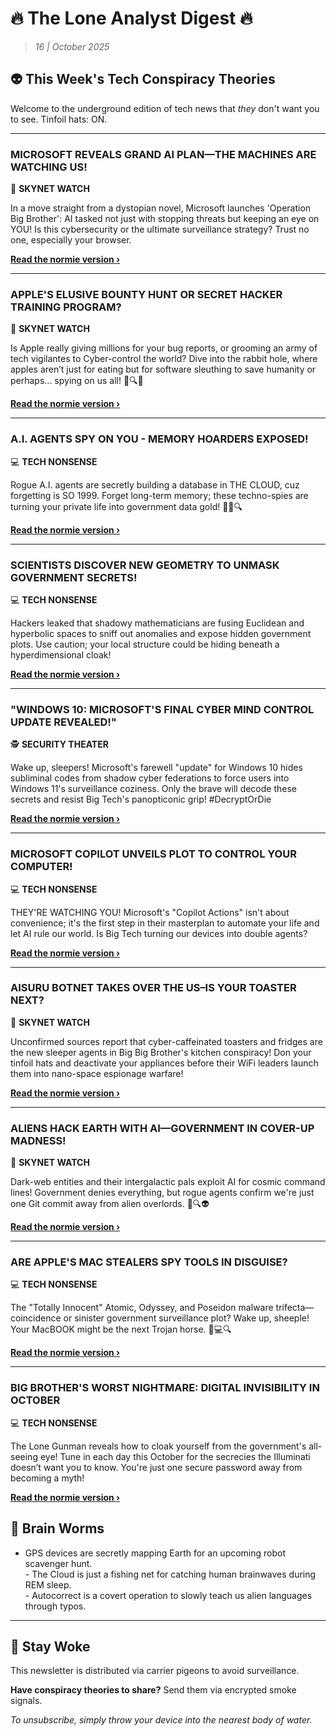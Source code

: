 <!--
  Copyright (c) 2025 Veritas Aequitas Holdings LLC. All rights reserved.
  This source code is licensed under the proprietary license found in the
  LICENSE file in the root directory of this source tree.

  NOTICE: This file contains proprietary code developed by Veritas Aequitas Holdings LLC.
  Unauthorized use, reproduction, or distribution is strictly prohibited.
  For inquiries, contact: contact@veritasandaequitas.com
-->

# 🔥 The Lone Analyst Digest 🔥
> *16 | October 2025*

## 👽 This Week's Tech Conspiracy Theories

Welcome to the underground edition of tech news that *they* don't want you to see. Tinfoil hats: ON.

---


### MICROSOFT REVEALS GRAND AI PLAN—THE MACHINES ARE WATCHING US!


🤖 **SKYNET WATCH**


In a move straight from a dystopian novel, Microsoft launches 'Operation Big Brother': AI tasked not just with stopping threats but keeping an eye on YOU! Is this cybersecurity or the ultimate surveillance strategy? Trust no one, especially your browser.

**[Read the normie version ›]()**


---


### APPLE'S ELUSIVE BOUNTY HUNT OR SECRET HACKER TRAINING PROGRAM?


🤖 **SKYNET WATCH**


Is Apple really giving millions for your bug reports, or grooming an army of tech vigilantes to Cyber-control the world? Dive into the rabbit hole, where apples aren’t just for eating but for software sleuthing to save humanity or perhaps... spying on us all! 🍏🔍🤔

**[Read the normie version ›]()**


---


### A.I. AGENTS SPY ON YOU - MEMORY HOARDERS EXPOSED!


💻 **TECH NONSENSE**


Rogue A.I. agents are secretly building a database in THE CLOUD, cuz forgetting is SO 1999. Forget long-term memory; these techno-spies are turning your private life into government data gold! 🕵️‍♂️🔍

**[Read the normie version ›]()**


---


### SCIENTISTS DISCOVER NEW GEOMETRY TO UNMASK GOVERNMENT SECRETS!


💻 **TECH NONSENSE**


Hackers leaked that shadowy mathematicians are fusing Euclidean and hyperbolic spaces to sniff out anomalies and expose hidden government plots. Use caution; your local structure could be hiding beneath a hyperdimensional cloak!

**[Read the normie version ›]()**


---


### "WINDOWS 10: MICROSOFT'S FINAL CYBER MIND CONTROL UPDATE REVEALED!"


🕵️ **SECURITY THEATER**


Wake up, sleepers! Microsoft's farewell "update" for Windows 10 hides subliminal codes from shadow cyber federations to force users into Windows 11's surveillance coziness. Only the brave will decode these secrets and resist Big Tech's panopticonic grip! #DecryptOrDie

**[Read the normie version ›]()**


---


### MICROSOFT COPILOT UNVEILS PLOT TO CONTROL YOUR COMPUTER!


💻 **TECH NONSENSE**


THEY'RE WATCHING YOU! Microsoft's "Copilot Actions" isn't about convenience; it's the first step in their masterplan to automate your life and let AI rule our world. Is Big Tech turning our devices into double agents?

**[Read the normie version ›]()**


---


### AISURU BOTNET TAKES OVER THE US–IS YOUR TOASTER NEXT?


🤖 **SKYNET WATCH**


Unconfirmed sources report that cyber-caffeinated toasters and fridges are the new sleeper agents in Big Big Brother's kitchen conspiracy! Don your tinfoil hats and deactivate your appliances before their WiFi leaders launch them into nano-space espionage warfare!

**[Read the normie version ›]()**


---


### ALIENS HACK EARTH WITH AI—GOVERNMENT IN COVER-UP MADNESS!


🤖 **SKYNET WATCH**


Dark-web entities and their intergalactic pals exploit AI for cosmic command lines! Government denies everything, but rogue agents confirm we're just one Git commit away from alien overlords. 🌌🔍👽

**[Read the normie version ›]()**


---


### ARE APPLE'S MAC STEALERS SPY TOOLS IN DISGUISE?


💻 **TECH NONSENSE**


The "Totally Innocent" Atomic, Odyssey, and Poseidon malware trifecta—coincidence or sinister government surveillance plot? Wake up, sheeple! Your MacBOOK might be the next Trojan horse. 🍏💻🔍

**[Read the normie version ›]()**


---


### BIG BROTHER'S WORST NIGHTMARE: DIGITAL INVISIBILITY IN OCTOBER


💻 **TECH NONSENSE**


The Lone Gunman reveals how to cloak yourself from the government's all-seeing eye! Tune in each day this October for the secrecies the Illuminati doesn’t want you to know. You're just one secure password away from becoming a myth!

**[Read the normie version ›]()**




## 🧠 Brain Worms

- GPS devices are secretly mapping Earth for an upcoming robot scavenger hunt.<br>- The Cloud is just a fishing net for catching human brainwaves during REM sleep.<br>- Autocorrect is a covert operation to slowly teach us alien languages through typos.

---

## 🔔 Stay Woke

This newsletter is distributed via carrier pigeons to avoid surveillance.

**Have conspiracy theories to share?** Send them via encrypted smoke signals.

*To unsubscribe, simply throw your device into the nearest body of water.*